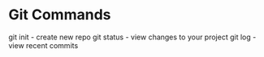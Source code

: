 # Git Commands

git init - create new repo
git status - view changes to your project
git log - view recent commits